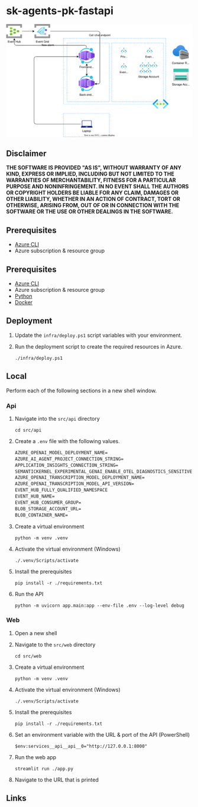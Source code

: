 # sk-agents-pk-fastapi

![architecture](./.img/architecture.drawio.svg)

## Disclaimer

**THE SOFTWARE IS PROVIDED "AS IS", WITHOUT WARRANTY OF ANY KIND, EXPRESS OR IMPLIED, INCLUDING BUT NOT LIMITED TO THE WARRANTIES OF MERCHANTABILITY, FITNESS FOR A PARTICULAR PURPOSE AND NONINFRINGEMENT. IN NO EVENT SHALL THE AUTHORS OR COPYRIGHT HOLDERS BE LIABLE FOR ANY CLAIM, DAMAGES OR OTHER LIABILITY, WHETHER IN AN ACTION OF CONTRACT, TORT OR OTHERWISE, ARISING FROM, OUT OF OR IN CONNECTION WITH THE SOFTWARE OR THE USE OR OTHER DEALINGS IN THE SOFTWARE.**

## Prerequisites

- [Azure CLI](https://docs.microsoft.com/en-us/cli/azure/install-azure-cli)
- Azure subscription & resource group

## Prerequisites

- [Azure CLI](https://docs.microsoft.com/en-us/cli/azure/install-azure-cli)
- Azure subscription & resource group
- [Python](https://www.python.org/downloads/)
- [Docker](https://docs.docker.com/desktop/setup/install/windows-install/)

## Deployment

1.  Update the `infra/deploy.ps1` script variables with your environment.

1.  Run the deployment script to create the required resources in Azure.

    ```shell
    ./infra/deploy.ps1
    ```

## Local

Perform each of the following sections in a new shell window.

### Api

1.  Navigate into the `src/api` directory

    ```shell
    cd src/api
    ```

1.  Create a `.env` file with the following values.

    ```txt
    AZURE_OPENAI_MODEL_DEPLOYMENT_NAME=
    AZURE_AI_AGENT_PROJECT_CONNECTION_STRING=
    APPLICATION_INSIGHTS_CONNECTION_STRING=
    SEMANTICKERNEL_EXPERIMENTAL_GENAI_ENABLE_OTEL_DIAGNOSTICS_SENSITIVE=true
    AZURE_OPENAI_TRANSCRIPTION_MODEL_DEPLOYMENT_NAME=
    AZURE_OPENAI_TRANSCRIPTION_MODEL_API_VERSION=
    EVENT_HUB_FULLY_QUALIFIED_NAMESPACE
    EVENT_HUB_NAME=
    EVENT_HUB_CONSUMER_GROUP=
    BLOB_STORAGE_ACCOUNT_URL=
    BLOB_CONTAINER_NAME=
    ```

1.  Create a virtual environment

    ```shell
    python -m venv .venv
    ```

1.  Activate the virtual environment (Windows)

    ```shell
    ./.venv/Scripts/activate
    ```

1.  Install the prerequisites

    ```shell
    pip install -r ./requirements.txt
    ```

1.  Run the API

    ```shell
    python -m uvicorn app.main:app --env-file .env --log-level debug
    ```

### Web

1.  Open a new shell

1.  Navigate to the `src/web` directory

    ```shell
    cd src/web
    ```

1.  Create a virtual environment

    ```shell
    python -m venv .venv
    ```

1.  Activate the virtual environment (Windows)

    ```shell
    ./.venv/Scripts/activate
    ```

1.  Install the prerequisites

    ```shell
    pip install -r ./requirements.txt
    ```

1.  Set an environment variable with the URL & port of the API (PowerShell)

    ```shell
    $env:services__api__api__0="http://127.0.0.1:8000"
    ```

1.  Run the web app

    ```shell
    streamlit run ./app.py
    ```

1.  Navigate to the URL that is printed

## Links
